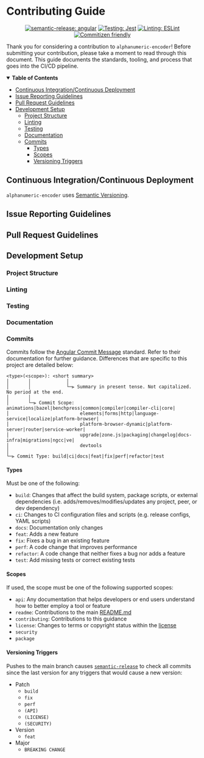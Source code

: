 # Contributing Guide

<div align="center">

[![semantic-release: angular](https://img.shields.io/badge/semantic--release-angular-e10079?logo=semantic-release)](https://github.com/semantic-release/semantic-release)
[![Testing: Jest](https://img.shields.io/badge/jest-C21325?logo=jest&logoColor=white)](https://github.com/facebook/jest)
[![Linting: ESLint](https://img.shields.io/badge/eslint-4B32C3?logo=eslint&logoColor=white)](https://github.com/eslint/eslint)
[![Commitizen friendly](https://img.shields.io/badge/commitizen-friendly-brightgreen.svg)](http://commitizen.github.io/cz-cli/)

</div>

Thank you for considering a contribution to `alphanumeric-encoder`! Before submitting your contribution, please take a moment to read through this document. This guide documents the standards, tooling, and process that goes into the CI/CD pipeline.

 


<details open="open">
    <summary><b>Table of Contents</b></summary>

<!-- toc -->

- [Continuous Integration/Continuous Deployment](#continuous-integrationcontinuous-deployment)
- [Issue Reporting Guidelines](#issue-reporting-guidelines)
- [Pull Request Guidelines](#pull-request-guidelines)
- [Development Setup](#development-setup)
  * [Project Structure](#project-structure)
  * [Linting](#linting)
  * [Testing](#testing)
  * [Documentation](#documentation)
  * [Commits](#commits)
    + [Types](#types)
    + [Scopes](#scopes)
    + [Versioning Triggers](#versioning-triggers)

<!-- tocstop -->

</details>
 


## Continuous Integration/Continuous Deployment

`alphanumeric-encoder` uses [Semantic Versioning](https://semver.org/).

## Issue Reporting Guidelines


## Pull Request Guidelines


## Development Setup


### Project Structure


### Linting


### Testing


### Documentation


### Commits

Commits follow the [Angular Commit Message](https://github.com/angular/angular/blob/master/CONTRIBUTING.md#commit) standard. Refer to their documentation for further guidance. Differences that are specific to this project are detailed below:

    <type>(<scope>): <short summary>
    │       │             │
    │       │             └─⫸ Summary in present tense. Not capitalized. No period at the end.
    │       │
    │       └─⫸ Commit Scope: animations|bazel|benchpress|common|compiler|compiler-cli|core|
    │                          elements|forms|http|language-service|localize|platform-browser|
    │                          platform-browser-dynamic|platform-server|router|service-worker|
    │                          upgrade|zone.js|packaging|changelog|docs-infra|migrations|ngcc|ve|
    │                          devtools
    │
    └─⫸ Commit Type: build|ci|docs|feat|fix|perf|refactor|test

#### Types

Must be one of the following:

- `build`: Changes that affect the build system, package scripts, or external dependencies (i.e. adds/removes/modifies/updates any project, peer, or dev dependency)
- `ci`: Changes to CI configuration files and scripts (e.g. release configs, YAML scripts)
- `docs`: Documentation only changes
- `feat`: Adds a new feature
- `fix`: Fixes a bug in an existing feature
- `perf`: A code change that improves performance
- `refactor`: A code change that neither fixes a bug nor adds a feature
- `test`: Add missing tests or correct existing tests

#### Scopes

If used, the scope must be one of the following supported scopes:

- `api`: Any documentation that helps developers or end users understand how to better employ a tool or feature
- `readme`: Contributions to the main [README.md](https://github.com/M-Scott-Lassiter/Alphanumeric-Encoder#alphanumeric-encoder)
- `contributing`: Contributions to this guidance
- `license`: Changes to terms or copyright status within the [license](/../../blob/main/LICENSE)
- `security`
- `package`

#### Versioning Triggers

Pushes to the main branch causes [`semantic-release`](https://github.com/semantic-release/semantic-release#commit-message-format) to check all commits since the last version for any triggers that would cause a new version:
- Patch
  - `build`
  - `fix`
  - `perf`
  - `(API)`
  - `(LICENSE)`
  - `(SECURITY)`
- Version
  - `feat`
- Major
  - `BREAKING CHANGE`